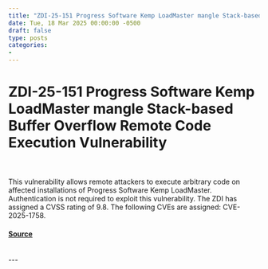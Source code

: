 ```yaml
---
title: "ZDI-25-151 Progress Software Kemp LoadMaster mangle Stack-based Buffer Overflow Remote Code Execution Vulnerability"
date: Tue, 18 Mar 2025 00:00:00 -0500
draft: false
type: posts
categories: 
- 
---
```

# ZDI-25-151 Progress Software Kemp LoadMaster mangle Stack-based Buffer Overflow Remote Code Execution Vulnerability

<br/>

<br/>
This vulnerability allows remote attackers to execute arbitrary code on affected installations of Progress Software Kemp LoadMaster. Authentication is not required to exploit this vulnerability. The ZDI has assigned a CVSS rating of 9.8. The following CVEs are assigned: CVE-2025-1758.

#### [Source](http://www.zerodayinitiative.com/advisories/ZDI-25-151/)

<br/>
---

